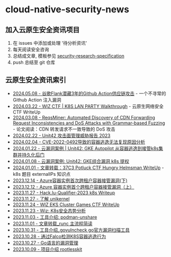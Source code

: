 # cloud-native-security-news

## 加入云原生安全资讯项目

1. 在 issues 中添加或处理 '待分析资讯'
2. 每天阅读安全咨询
3. 总结成文章, 模板参见 [security-research-specification](https://github.com/cloud-native-security-news/spec)
4. push 总结至 git 仓库

## 云原生安全资讯索引

+ [2024.05.08 - 谷歌Flank潜藏3年的Github Action供应链攻击](./2024-05-08_谷歌Flank潜藏3年的Github%20Action供应链攻击.md) - 一个不寻常的 Github Action 注入漏洞
+ [2024.03.22 - WIZ CTF | K8S LAN PARTY  Walkthrough](./2024-03-22_wiz_k8s_lan_party_ctf_walkthrough.md) - 云原生网络安全 CTF WriteUp 
+ [2024.03.08 - ReqsMiner: Automated Discovery of CDN Forwarding Request Inconsistencies and DoS Attacks with Grammar-based Fuzzing](./2024-03-08_CDN转发请求不一致导致的DoS攻击.md) - 论文阅读：CDN 转发请求不一致导致的 DoS 攻击
+ [2024.02.22 - Unit42 攻击面管理威胁报告 2023](./2024-02-22_Unit42_ASM_Threat_Report_2023.md)
+ [2024.02.04 - CVE-2022-0492导致的容器逃逸无法复现原因分析](./2024-02-04_CVE-2022-0492导致的容器逃逸无法复现原因分析.md)
+ [2024.01.22 - 云漏洞案例 | Unit42: GKE Autopilot 从容器逃逸到接管k8s集群并持久化后门](./2024-01-22_云漏洞案例_Unit42_GKE%20Autopilot%20从容器逃逸到接管k8s集群并持久化后门.md)
+ [2024.01.08 - 云漏洞案例: Unit42: GKE组合漏洞 k8s 提权](./2024-01-08_%E4%BA%91%E6%BC%8F%E6%B4%9E%E6%A1%88%E4%BE%8B_Unit42_GKE%E7%BB%84%E5%90%88%E6%BC%8F%E6%B4%9E_k8s%E6%8F%90%E6%9D%83.md)
+ [2024.01.01 - 文章转载：37C3 Potluck CTF Hungry Helmsman WriteUp](./2024-01-02_37C3%20Potluck%20CTF%20-%20Hungry%20Helmsman%20WriteUp.md) - k8s 题目 externalIPs 知识点
+ [2023.12.14 - Azure容器实例首次跨租户容器接管漏洞(下)](./2023-12-14_Azure容器实例首次跨租户容器接管漏洞(下).md)
+ [2023.12.12 - Azure 容器实例首个跨租户容器接管漏洞（上）](./2023-12-12_Azure容器实例首次跨租户容器接管漏洞(上).md)
+ [2023.11.27 - Hack.lu-Qualifier-2023 k8s Writeup](./2023-11-27_Hack.lu-Qualifier-2023_k8s_Writeup.md)
+ [2023.11.27 - 了解 unikernel](./2023-11-27_了解unikernel.md)
+ [2023.11.24 - WIZ EKS Cluster Games CTF WriteUp](./2023-11-24_WIZ%20EKS%20Cluster%20Games%20CTF%20WriteUp.md)
+ [2023.11.23 - Wiz: K8s安全态势分析](./2023-11-23_Wiz_K8s安全态势分析.md)
+ [2023.11.03 - 工具介绍: podman-unshare](./2023-11-02_工具介绍_podman-unshare.md)
+ [2023.11.01 - 文章转载_runc 主流程简读](./2023-11-01_文章转载_runc主流程简读.md)
+ [2023.10.31 - 工具介绍_govulncheck go官方漏洞扫描工具](./2023-10-31_%E5%B7%A5%E5%85%B7%E4%BB%8B%E7%BB%8D%3A%20govulncheck.md)
+ [2023.10.28 - 通过Falco检测K8S容器逃逸行为](./2023-10-28_通过Falco检测K8S容器逃逸行为.md)
+ [2023.10.27 - Go语言的漏洞管理](./2023-10-27_Go语言的漏洞管理.md)
+ [2023.10.09 - 项目介绍 rootlesskit](./2023-10-09_项目介绍_rootlesskit.md)
